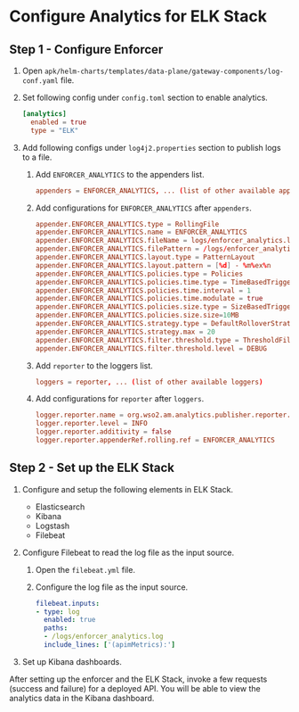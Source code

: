 # Configure Analytics for ELK Stack

## Step 1 - Configure Enforcer

1. Open `apk/helm-charts/templates/data-plane/gateway-components/log-conf.yaml` file.

2. Set following config under `config.toml` section to enable analytics.

    ```toml
    [analytics]
      enabled = true
      type = "ELK"
    ```

3. Add following configs under `log4j2.properties` section to publish logs to a file. 

    1. Add `ENFORCER_ANALYTICS` to the appenders list.

        ```toml
        appenders = ENFORCER_ANALYTICS, ... (list of other available appenders)
        ```

    2. Add configurations for `ENFORCER_ANALYTICS` after `appenders`.

        ```toml
        appender.ENFORCER_ANALYTICS.type = RollingFile
        appender.ENFORCER_ANALYTICS.name = ENFORCER_ANALYTICS
        appender.ENFORCER_ANALYTICS.fileName = logs/enforcer_analytics.log
        appender.ENFORCER_ANALYTICS.filePattern = /logs/enforcer_analytics-%d{MM-dd-yyyy}.log
        appender.ENFORCER_ANALYTICS.layout.type = PatternLayout
        appender.ENFORCER_ANALYTICS.layout.pattern = [%d] - %m%ex%n
        appender.ENFORCER_ANALYTICS.policies.type = Policies
        appender.ENFORCER_ANALYTICS.policies.time.type = TimeBasedTriggeringPolicy
        appender.ENFORCER_ANALYTICS.policies.time.interval = 1
        appender.ENFORCER_ANALYTICS.policies.time.modulate = true
        appender.ENFORCER_ANALYTICS.policies.size.type = SizeBasedTriggeringPolicy
        appender.ENFORCER_ANALYTICS.policies.size.size=10MB
        appender.ENFORCER_ANALYTICS.strategy.type = DefaultRolloverStrategy
        appender.ENFORCER_ANALYTICS.strategy.max = 20
        appender.ENFORCER_ANALYTICS.filter.threshold.type = ThresholdFilter
        appender.ENFORCER_ANALYTICS.filter.threshold.level = DEBUG
        ```

    3. Add `reporter` to the loggers list.

        ```toml
        loggers = reporter, ... (list of other available loggers)
        ```

    4. Add configurations for `reporter` after `loggers`.

        ```toml
        logger.reporter.name = org.wso2.am.analytics.publisher.reporter.elk
        logger.reporter.level = INFO
        logger.reporter.additivity = false
        logger.reporter.appenderRef.rolling.ref = ENFORCER_ANALYTICS
        ```

## Step 2 - Set up the ELK Stack

1. Configure and setup the following elements in ELK Stack.
    - Elasticsearch
    - Kibana
    - Logstash
    - Filebeat

2. Configure Filebeat to read the log file as the input source.

    1. Open the `filebeat.yml` file.

    2. Configure the log file as the input source.

        ```yaml
        filebeat.inputs:
        - type: log
          enabled: true
          paths:
          - /logs/enforcer_analytics.log
          include_lines: ['(apimMetrics):']
        ```

3. Set up Kibana dashboards.

After setting up the enforcer and the ELK Stack, invoke a few requests (success and failure) for a deployed API. You will be able to view the analytics data in the Kibana dashboard.